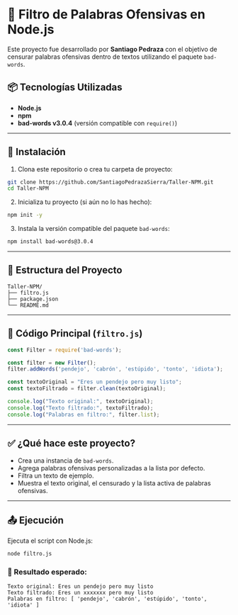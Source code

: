 
# 🧼 Filtro de Palabras Ofensivas en Node.js

Este proyecto fue desarrollado por **Santiago Pedraza** con el objetivo de censurar palabras ofensivas dentro de textos utilizando el paquete `bad-words`.

## 📦 Tecnologías Utilizadas

- **Node.js**
- **npm**
- **bad-words v3.0.4** (versión compatible con `require()`)

---

## 🚀 Instalación

1. Clona este repositorio o crea tu carpeta de proyecto:

```bash
git clone https://github.com/SantiagoPedrazaSierra/Taller-NPM.git
cd Taller-NPM
````

2. Inicializa tu proyecto (si aún no lo has hecho):

```bash
npm init -y
```

3. Instala la versión compatible del paquete `bad-words`:

```bash
npm install bad-words@3.0.4
```

---

## 📁 Estructura del Proyecto

```
Taller-NPM/
├── filtro.js
├── package.json
└── README.md
```

---

## 📄 Código Principal (`filtro.js`)

```js
const Filter = require('bad-words');

const filter = new Filter();
filter.addWords('pendejo', 'cabrón', 'estúpido', 'tonto', 'idiota');

const textoOriginal = "Eres un pendejo pero muy listo";
const textoFiltrado = filter.clean(textoOriginal);

console.log("Texto original:", textoOriginal);
console.log("Texto filtrado:", textoFiltrado);
console.log("Palabras en filtro:", filter.list);
```

---

## ✅ ¿Qué hace este proyecto?

* Crea una instancia de `bad-words`.
* Agrega palabras ofensivas personalizadas a la lista por defecto.
* Filtra un texto de ejemplo.
* Muestra el texto original, el censurado y la lista activa de palabras ofensivas.

---

## 📤 Ejecución

Ejecuta el script con Node.js:

```bash
node filtro.js
```

### 📌 Resultado esperado:

```
Texto original: Eres un pendejo pero muy listo
Texto filtrado: Eres un xxxxxxx pero muy listo
Palabras en filtro: [ 'pendejo', 'cabrón', 'estúpido', 'tonto', 'idiota' ]
```



